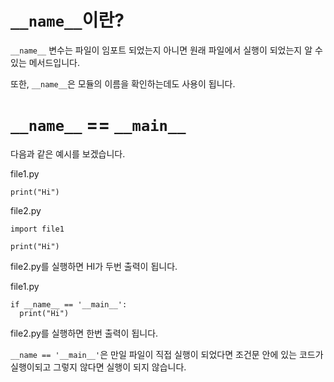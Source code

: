 # `__name__`이란?
`__name__` 변수는 파일이 임포트 되었는지 아니면 원래 파일에서 실행이 되었는지 알 수 있는 메서드입니다.

또한, `__name__`은 모듈의 이름을 확인하는데도 사용이 됩니다.

# `__name__` == `__main__`
다음과 같은 예시를 보겠습니다.

file1.py
```
print("Hi")
```

file2.py
```
import file1

print("Hi")
```

file2.py를 실행하면 HI가 두번 출력이 됩니다.

file1.py
```
if __name__ == '__main__':
  print("Hi")
```

file2.py를 실행하면 한번 출력이 됩니다.

`__name == '__main__'`은 만일 파일이 직접 실행이 되었다면 조건문 안에 있는 코드가 실행이되고 그렇지 않다면 실행이 되지 않습니다.
